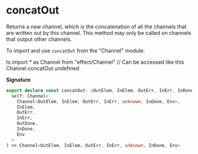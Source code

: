 # concatOut

Returns a new channel, which is the concatenation of all the channels that
are written out by this channel. This method may only be called on channels
that output other channels.

To import and use `concatOut` from the "Channel" module:

ts
import \* as Channel from "effect/Channel"
// Can be accessed like this
Channel.concatOut
undefined

**Signature**

```ts
export declare const concatOut: <OutElem, InElem, OutErr, InErr, InDone, Env, OutDone>(
  self: Channel<
    Channel<OutElem, InElem, OutErr, InErr, unknown, InDone, Env>,
    InElem,
    OutErr,
    InErr,
    OutDone,
    InDone,
    Env
  >
) => Channel<OutElem, InElem, OutErr, InErr, unknown, InDone, Env>
```

